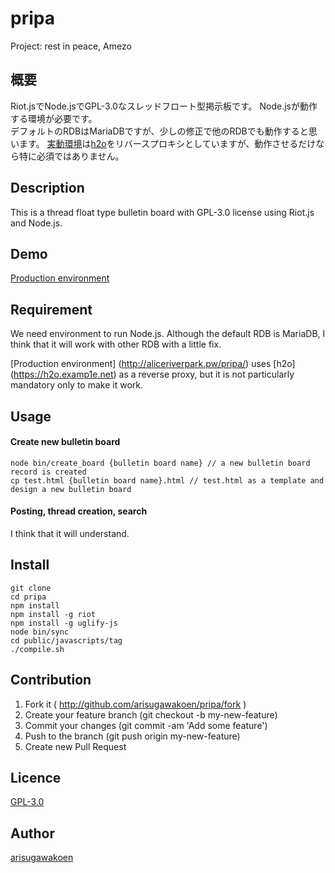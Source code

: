 # pripa

Project: rest in peace, Amezo

## 概要

Riot.jsでNode.jsでGPL-3.0なスレッドフロート型掲示板です。
Node.jsが動作する環境が必要です。  
デフォルトのRDBはMariaDBですが、少しの修正で他のRDBでも動作すると思います。
[実動環境](http://aliceriverpark.pw/pripa/)は[h2o](https://h2o.examp1e.net)をリバースプロキシとしていますが、動作させるだけなら特に必須ではありません。  

## Description

This is a thread float type bulletin board with GPL-3.0 license using Riot.js and Node.js.

## Demo

[Production environment](http://aliceriverpark.pw/pripa/)

## Requirement

We need environment to run Node.js.
Although the default RDB is MariaDB, I think that it will work with other RDB with a little fix.

[Production environment] (http://aliceriverpark.pw/pripa/) uses [h2o] (https://h2o.examp1e.net) as a reverse proxy, but it is not particularly mandatory only to make it work.

## Usage

#### Create new bulletin board

    node bin/create_board {bulletin board name} // a new bulletin board record is created  
    cp test.html {bulletin board name}.html // test.html as a template and design a new bulletin board

#### Posting, thread creation, search

I think that it will understand.

## Install

    git clone
    cd pripa
    npm install
    npm install -g riot
    npm install -g uglify-js
    node bin/sync
    cd public/javascripts/tag
    ./compile.sh

## Contribution

1. Fork it ( http://github.com/arisugawakoen/pripa/fork )
2. Create your feature branch (git checkout -b my-new-feature)
3. Commit your changes (git commit -am 'Add some feature')
4. Push to the branch (git push origin my-new-feature)
5. Create new Pull Request

## Licence
[GPL-3.0](http://www.gnu.org/licenses/gpl-3.0.txt)

## Author
[arisugawakoen](http://aliceriverpark.pw)
